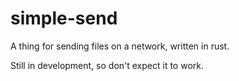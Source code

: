 # simple-send
A thing for sending files on a network, written in rust.

Still in development, so don't expect it to work.

